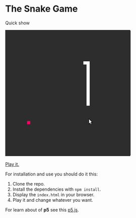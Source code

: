 # The Snake Game

Quick show

![snake](snake.gif)

[Play it.](https://rich-97.github.io/snake-game-p5)

For installation and use you should do it this:

1.  Clone the repo.
2.  Install the dependencies with `npm install`.
3.  Display the `index.html` in your browser.
4.  Play it and change whatever you want.

For learn about of **p5** see this [p5.js](http://p5js.org).
